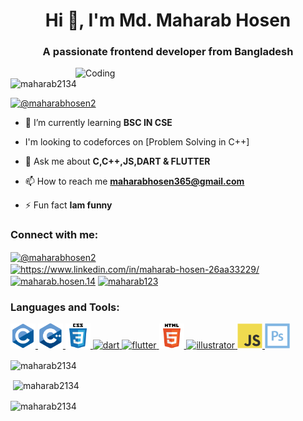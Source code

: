 <h1 align="center">Hi 👋, I'm Md. Maharab Hosen</h1>
<h3 align="center">A passionate frontend developer from Bangladesh</h3>
<img align="right" alt="Coding"width="400" src="https://cdn.dribbble.com/users/1059583/screenshots/4171367/coding-freak.gif">
<p align="left"> <img src="https://komarev.com/ghpvc/?username=maharab2134&label=Profile%20views&color=0e75b6&style=flat" alt="maharab2134" /> </p>

<p align="left"> <a href="https://twitter.com/@maharabhosen2" target="_blank"><img src="https://img.shields.io/twitter/follow/@maharabhosen2?logo=twitter&style=for-the-badge" alt="@maharabhosen2" /></a> </p>

- 🌱 I’m currently learning **BSC IN CSE**

- I'm looking to codeforces on [Problem Solving in C++]

- 💬 Ask me about **C,C++,JS,DART & FLUTTER**

- 📫 How to reach me **maharabhosen365@gmail.com**

- ⚡ Fun fact **Iam funny**

<h3 align="left">Connect with me:</h3>
<p align="left">
<a href="https://twitter.com/@maharabhosen2" target="blank"><img align="center" src="https://raw.githubusercontent.com/rahuldkjain/github-profile-readme-generator/master/src/images/icons/Social/twitter.svg" alt="@maharabhosen2" height="30" width="40" /></a>
<a href="https://www.linkedin.com/in/md-maharab-hosen-679a70253/" target="blank"><img align="center" src="https://raw.githubusercontent.com/rahuldkjain/github-profile-readme-generator/master/src/images/icons/Social/linked-in-alt.svg" alt="https://www.linkedin.com/in/maharab-hosen-26aa33229/" height="30" width="40" /></a>
<a href="https://fb.com/maharab.hosen.14" target="blank"><img align="center" src="https://raw.githubusercontent.com/rahuldkjain/github-profile-readme-generator/master/src/images/icons/Social/facebook.svg" alt="maharab.hosen.14" height="30" width="40" /></a>
<a href="https://codeforces.com/profile/maharab123" target="blank"><img align="center" src="https://raw.githubusercontent.com/rahuldkjain/github-profile-readme-generator/master/src/images/icons/Social/codeforces.svg" alt="maharab123" height="30" width="40" /></a>
</p>

<h3 align="left">Languages and Tools:</h3>
<p align="left"> <a href="https://www.cprogramming.com/" target="_blank" rel="noreferrer"> <img src="https://raw.githubusercontent.com/devicons/devicon/master/icons/c/c-original.svg" alt="c" width="40" height="40"/> </a> <a href="https://www.w3schools.com/cpp/" target="_blank" rel="noreferrer"> <img src="https://raw.githubusercontent.com/devicons/devicon/master/icons/cplusplus/cplusplus-original.svg" alt="cplusplus" width="40" height="40"/> </a> <a href="https://www.w3schools.com/css/" target="_blank" rel="noreferrer"> <img src="https://raw.githubusercontent.com/devicons/devicon/master/icons/css3/css3-original-wordmark.svg" alt="css3" width="40" height="40"/> </a> <a href="https://dart.dev" target="_blank" rel="noreferrer"> <img src="https://www.vectorlogo.zone/logos/dartlang/dartlang-icon.svg" alt="dart" width="40" height="40"/> </a> <a href="https://flutter.dev" target="_blank" rel="noreferrer"> <img src="https://www.vectorlogo.zone/logos/flutterio/flutterio-icon.svg" alt="flutter" width="40" height="40"/> </a> <a href="https://www.w3.org/html/" target="_blank" rel="noreferrer"> <img src="https://raw.githubusercontent.com/devicons/devicon/master/icons/html5/html5-original-wordmark.svg" alt="html5" width="40" height="40"/> </a> <a href="https://www.adobe.com/in/products/illustrator.html" target="_blank" rel="noreferrer"> <img src="https://www.vectorlogo.zone/logos/adobe_illustrator/adobe_illustrator-icon.svg" alt="illustrator" width="40" height="40"/> </a> <a href="https://developer.mozilla.org/en-US/docs/Web/JavaScript" target="_blank" rel="noreferrer"> <img src="https://raw.githubusercontent.com/devicons/devicon/master/icons/javascript/javascript-original.svg" alt="javascript" width="40" height="40"/> </a> <a href="https://www.photoshop.com/en" target="_blank" rel="noreferrer"> <img src="https://raw.githubusercontent.com/devicons/devicon/master/icons/photoshop/photoshop-line.svg" alt="photoshop" width="40" height="40"/> </a> </p>

<p><img align="center" src="https://github-readme-stats.vercel.app/api/top-langs?username=maharab2134&show_icons=true&locale=en&layout=compact" alt="maharab2134" /></p>

<p>&nbsp;<img align="center" src="https://github-readme-stats.vercel.app/api?username=maharab2134&show_icons=true&locale=en" alt="maharab2134" /></p>

<p><img align="center" src="https://github-readme-streak-stats.herokuapp.com/?user=maharab2134&" alt="maharab2134" /></p>

